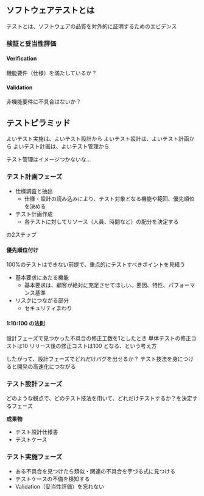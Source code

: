 ## ソフトウェアテストとは
テストとは、ソフトウェアの品質を対外的に証明するためのエビデンス

### 検証と妥当性評価
#### Verification
機能要件（仕様）を満たしているか？

#### Validation
非機能要件に不具合はないか？

## テストピラミッド

よいテスト実施は、よいテスト設計から
よいテスト設計は、よいテスト計画から
よいテスト計画は、よいテスト管理から

テスト管理はイメージつかないな...

### テスト計画フェーズ

- 仕様調査と抽出
  - 仕様・設計の読み込みにより、テスト対象となる機能や範囲、優先順位を決める
- テスト計画作成
  - 各テストに対してリソース（人員、時間など）の配分を決定する

の2ステップ

#### 優先順位付け

100%のテストはできない前提で、重点的にテストすべきポイントを見繕う
- 基本要求にあたる機能
  - 基本要求は、顧客が絶対に充足させてほしい、要因、特性、パフォーマンス基準
- リスクにつながる部分
  - セキュリティまわり

#### 1:10:100 の法則
設計フェーズで見つかった不具合の修正工数を1としたとき
単体テストの修正コストは10
リリース後の修正コストは100
となる、という考え方

したがって、設計フェーズでどれだけバグを出せるか？
テスト技法を身につけると開発の高速化につながる

### テスト設計フェーズ

どのような観点で、どのテスト技法を用いて、どれだけテストするか？を決定するフェーズ

**成果物**
- テスト設計仕様書
- テストケース

### テスト実施フェーズ

- ある不具合を見つけたら類似・関連の不具合を芋づる式に見つける
- テストケースの不備を検知する
- Validation（妥当性評価）を忘れない



